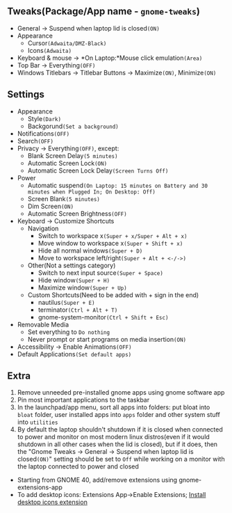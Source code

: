 ## Tweaks(Package/App name - `gnome-tweaks`)
* General -> Suspend when laptop lid is closed`(ON)`
* Appearance
    * Cursor`(Adwaita/DMZ-Black)`
    * Icons`(Adwaita)`
* Keyboard & mouse -> *On Laptop:*Mouse click emulation`(Area)`
* Top Bar -> Everything`(OFF)`
* Windows Titlebars -> Titlebar Buttons -> Maximize`(ON)`, Minimize`(ON)`


## Settings
* Appearance
	* Style`(Dark)`
	* Backgorund`(Set a background)`
* Notifications`(OFF)`
* Search`(OFF)`
* Privacy -> Everything`(OFF)`, except: 
	* Blank Screen Delay`(5 minutes)`
	* Automatic Screen Lock`(ON)`
	* Automatic Screen Lock Delay`(Screen Turns Off)`
* Power
	* Automatic suspend`(On Laptop: 15 minutes on Battery and 30 minutes when Plugged In; On Desktop: Off)`
	* Screen Blank`(5 minutes)`
	* Dim Screen`(ON)`
	* Automatic Screen Brightness`(OFF)`
* Keyboard -> Customize Shortcuts
	* Navigation
		* Switch to workspace x`(Super + x/Super + Alt + x)`
		* Move window to workspace x`(Super + Shift + x)`
		* Hide all normal windows`(Super + D)`
		* Move to workspace left/right`(Super + Alt + <-/->)`
	* Other(Not a settings category)
		* Switch to next input source`(Super + Space)`
		* Hide window`(Super + H)`
		* Maximize window`(Super + Up)`
	* Custom Shortcuts(Need to be added with + sign in the end)
		* nautilus`(Super + E)`
		* terminator`(Ctrl + Alt + T)`
		* gnome-system-monitor`(Ctrl + Shift + Esc)`
* Removable Media
	* Set everything to `Do nothing`
	* Never prompt or start programs on media insertion`(ON)`
* Accessibility -> Enable Animations`(OFF)`
* Default Applications`(Set default apps)`


## Extra
1. Remove unneeded pre-installed gnome apps using gnome software app
2. Pin most important applications to the taskbar
3. In the launchpad/app menu, sort all apps into folders: put bloat into `bloat` folder, user installed apps into `apps` folder and other system stuff into `utilities`
4. By default the laptop shouldn't shutdown if it is closed when connected to power and monitor on most modern linux distros(even if it would shutdown in all other cases when the lid is closed), but if it does, then the "Gnome Tweaks -> General -> Suspend when laptop lid is closed`(ON)`" setting should be set to `Off` while working on a monitor with the laptop connected to power and closed
* Starting from GNOME 40, add/remove extensions using gnome-extensions-app
* To add desktop icons: Extensions App->Enable Extensions; [Install desktop icons extension](https://extensions.gnome.org/extension/2087/desktop-icons-ng-ding/) 
